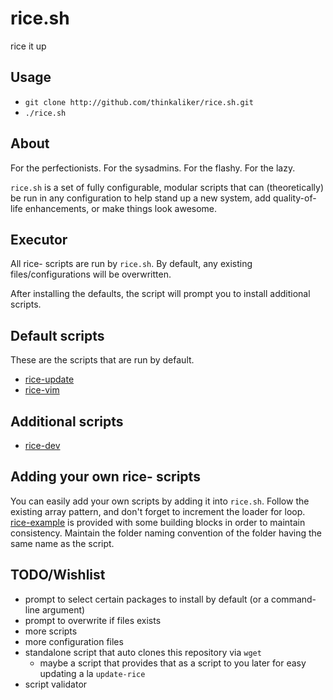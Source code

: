 # rice.sh
rice it up

## Usage

- `git clone http://github.com/thinkaliker/rice.sh.git` 
- `./rice.sh` 

## About
For the perfectionists. For the sysadmins. For the flashy. For the lazy.

`rice.sh` is a set of fully configurable, modular scripts that can (theoretically) be run in any configuration to help stand up a new system, add quality-of-life enhancements, or make things look awesome.

## Executor
All rice- scripts are run by `rice.sh`. By default, any existing files/configurations will be overwritten.

After installing the defaults, the script will prompt you to install additional scripts.

## Default scripts
These are the scripts that are run by default.

- [rice-update](https://github.com/thinkaliker/rice.sh/rice-update) 
- [rice-vim](https://github.com/thinkaliker/rice.sh/rice-vim)

## Additional scripts

- [rice-dev](https://github.com/thinkaliker/rice.sh/rice-dev)

## Adding your own rice- scripts
You can easily add your own scripts by adding it into `rice.sh`. Follow the existing array pattern, and don't forget to increment the loader for loop. [rice-example](https://github.com/thinkaliker/rice.sh/rice-example) is provided with some building blocks in order to maintain consistency. Maintain the folder naming convention of the folder having the same name as the script.

## TODO/Wishlist
- prompt to select certain packages to install by default (or a command-line argument)
- prompt to overwrite if files exists
- more scripts
- more configuration files
- standalone script that auto clones this repository via `wget`
    - maybe a script that provides that as a script to you later for easy updating a la `update-rice`
- script validator
